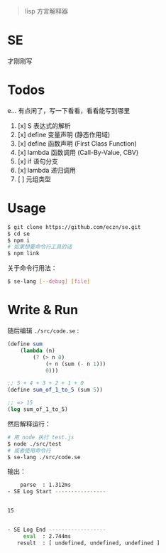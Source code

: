 
> lisp 方言解释器 

# SE 

才刚刚写

# Todos 

e... 有点闲了，写一下看看，看看能写到哪里

1. [x] S 表达式的解析  
2. [x] define 变量声明 (静态作用域)
3. [x] define 函数声明 (First Class Function)
4. [x] lambda 函数调用 (Call-By-Value, CBV)
5. [x] if 语句分支     
6. [x] lambda 递归调用 
7. [ ] 元组类型


# Usage 

``` bash 
$ git clone https://github.com/eczn/se.git 
$ cd se 
$ npm i 
# 如果想要命令行工具的话 
$ npm link 
```

关于命令行用法： 

``` bash
$ se-lang [--debug] [file]
```

# Write & Run 

随后编辑 `./src/code.se` :

``` scheme 
(define sum
    (lambda (n) 
        (? (> n 0) 
            (+ n (sum (- n 1)))
            0)))

;; 5 + 4 + 3 + 2 + 1 + 0
(define sum_of_1_to_5 (sum 5))

;; => 15 
(log sum_of_1_to_5)
```

然后解释运行： 

``` bash
# 用 node 执行 test.js 
$ node ./src/test
# 或者使用命令行  
$ se-lang ./src/code.se 
```

输出： 

``` bash
    parse  : 1.312ms
- SE Log Start ---------------- 


15


- SE Log End ------------------
     eval  : 2.744ms
   result  : [ undefined, undefined, undefined ]

```


